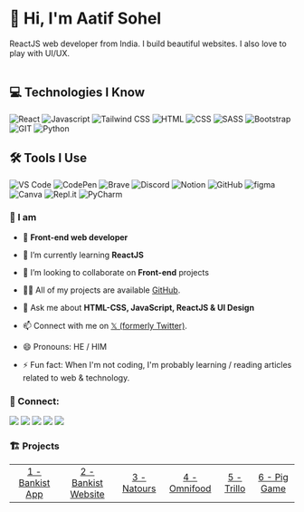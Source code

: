 
# 👋 Hi, I'm Aatif Sohel

ReactJS web developer from India. I build beautiful websites. I also love to play with UI/UX. 
</br>
</br>

<!-- MY SKILLS -->
## 💻 Technologies I Know

![React](https://img.shields.io/badge/react-%F7DF1E.svg?style=for-the-badge&logo=react&logoColor=58c4dc&color=23272f)
![Javascript](https://img.shields.io/badge/javscript-%F7DF1E.svg?style=for-the-badge&logo=javascript&logoColor=black&color=F7DF1E)
![Tailwind CSS](https://img.shields.io/badge/tailwindcss-%F7DF1E.svg?style=for-the-badge&logo=tailwindcss&logoColor=00bcff&color=030712)
![HTML](https://img.shields.io/badge/html5-%3776AB.svg?style=for-the-badge&logo=html5&logoColor=white&color=E34F26)
![CSS](https://img.shields.io/badge/css-%1572B6.svg?style=for-the-badge&logo=css&logoColor=6f2fa0&color=white)
![SASS](https://img.shields.io/badge/SASS-hotpink.svg?style=for-the-badge&logo=SASS&logoColor=white)
![Bootstrap](https://img.shields.io/badge/bootstrap-%3776AB.svg?style=for-the-badge&logo=bootstrap&logoColor=white&color=563D7C)
![GIT](https://img.shields.io/badge/git-%3776AB.svg?style=for-the-badge&logo=git&logoColor=white&color=F05032)
![Python](https://img.shields.io/badge/python-%3776AB.svg?style=for-the-badge&logo=python&logoColor=white&color=black)
</br>

<!-- TOOLS I USE -->
## 🛠 Tools I Use

![VS Code](https://img.shields.io/badge/VS%20Code-007ACC.svg?&style=for-the-badge&logo=visual-studio-code&logoColor=white)
![CodePen](https://img.shields.io/badge/CodePen-white?style=for-the-badge&logo=codepen&logoColor=black)
![Brave](https://img.shields.io/badge/-Brave-FB542B?&style=for-the-badge&logo=brave&logoColor=white)
![Discord](https://img.shields.io/badge/-Discord-5865F2.svg?&style=for-the-badge&logo=discord&logoColor=white)
![Notion](https://img.shields.io/badge/Notion-010101.svg?&style=for-the-badge&logo=notion&logoColor=white)
![GitHub](https://img.shields.io/badge/GitHub-f0f6fc.svg?&style=for-the-badge&logo=github&logoColor=black&Color=f0f6fc)
![figma](https://img.shields.io/badge/figma-2c2c33?style=for-the-badge&logo=figma&logoColor=white)
![Canva](https://img.shields.io/badge/Canva-%2300C4CC.svg?style=for-the-badge&logo=Canva&logoColor=white)
![Repl.it](https://img.shields.io/badge/Repl.it-0D101E.svg?&style=for-the-badge&logo=Replit&logoColor=white)
![PyCharm](https://img.shields.io/badge/pycharm-143?style=for-the-badge&logo=pycharm&logoColor=black&color=black&labelColor=green)
</br>

<!-- ABOUT ME -->
### 🙂 I am

- 🔭 **Front-end web developer**

- 🌱 I’m currently learning **ReactJS**

- 👯 I’m looking to collaborate on **Front-end** projects

- 👨‍💻 All of my projects are available [GitHub](https://github.com/aatifsohel).
<!-- - at [![GitHub](https://img.shields.io/badge/GitHub-fff.svg?logo=github&logoColor=161B22)](https://github.com/aatifsohel) -->

<!-- - 📝 I write articles on <a href="https://hashnode.com/@aatifsohel"><img width="100px" alt="Hashnode" title="Hashnode" src="https://img.shields.io/badge/Hashnode-2962FF?logo=hashnode&logoColor=white"/></a> -->

- 💬 Ask me about **HTML-CSS, JavaScript, ReactJS & UI Design**

- 📫 Connect with me on [𝕏 (formerly Twitter)](https://x.com/AatifSohel).

- 😄 Pronouns: HE / HIM

- ⚡ Fun fact: When I'm not coding, I'm probably learning / reading articles related to web & technology. </br>


<!-- SOCIAL LINKS -->  
### 🤝 Connect:
[<img src="https://img.shields.io/badge/AATIFSOHEL-%230077B5.svg?&style=for-the-badge&logo=linkedin&logoColor=white" />](https://www.linkedin.com/in/aatifsohel/)
[<img src = "https://img.shields.io/badge/AatifSohel-%2320A1F1.svg?&style=for-the-badge&logo=twitter&logoColor=white">](https://twitter.com/aatifsohel)
[<img src = "https://img.shields.io/badge/AatifSohel-%181717.svg?&style=for-the-badge&logo=instagram&logoColor=white&color=E4405F">](https://www.instagram.com/aatifsohel/)
[<img src = "https://img.shields.io/badge/AatifSohel-%181717.svg?&style=for-the-badge&logo=discord&logoColor=white&color=5865F2">](https://discord.com/)
[<img src = "https://img.shields.io/badge/AatifSohel-%181717.svg?&style=for-the-badge&logo=github&logoColor=white&color=161B22">](https://github.com/aatifsohel)

### 🏗 Projects
<table width="100%"><tr><td align="center"><a href="https://github.com/aatifsohel/project-bankist-app">1 - Bankist App</a> </td><td align="center"><a href="https://github.com/aatifsohel/project-bankist-website">2 - Bankist Website</a> </td><td align="center"><a href="https://github.com/aatifsohel/natours-project">3 - Natours</a> </td><td align="center"><a href="https://github.com/aatifsohel/project-omnifood">4 - Omnifood</a> </td><td align="center"><a href="https://github.com/aatifsohel/trillo-project">5 - Trillo</a> </td><td align="center"><a href="https://github.com/aatifsohel/guess-my-number">6 - Pig Game</a> </td></tr></table>

<!-- STATS 
### 🚀 Stats 
<p align="center"> 
-->  
<!-- AATIF SOHEL'S GITHUB STATS
  <img height="180em" src="https://github-readme-stats.vercel.app/api?username=aatifsohel&show_icons=true" alt="aatifsohel_stats" /> 
 -->
<!-- MOST USED LANGUAGES 
  <img height="180em" src="https://github-readme-stats.vercel.app/api/top-langs/?username=aatifsohel&layout=compact" alt="aatifsohel_most_used_langs" />
  -->  
<!-- LONGEST STREAK  
  <img height="180em" src="https://github-readme-streak-stats.herokuapp.com/?user=aatifsohel&" alt="aatifsohel_streak"/>
</p>
 -->
<!-- PROFILE VISITS 
<p align="right"> <img src="https://komarev.com/ghpvc/?username=aatifsohel" alt="Profile Visits" /></p>
-->  
